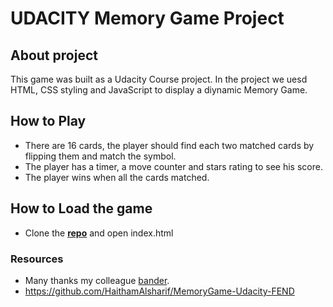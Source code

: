 # UDACITY Memory Game Project

## About project 

This game was built as a Udacity Course project. In the project we uesd HTML, CSS styling and JavaScript to display a diynamic Memory Game.

## How to Play

- There are 16 cards, the player should find each two matched cards by flipping them and match the symbol.
- The player has a timer, a move counter and stars rating to see his score.
- The player wins when all the cards matched.

## How to Load the game

- Clone the **[repo](https://github.com/salam9/fend-project-memory-game)** and open index.html

### Resources
- Many thanks my colleague [bander](https://github.com/bandarAli).
- https://github.com/HaithamAlsharif/MemoryGame-Udacity-FEND
